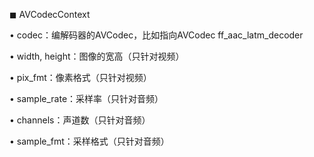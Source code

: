 ◼ AVCodecContext

• codec：编解码器的AVCodec，比如指向AVCodec ff_aac_latm_decoder

• width, height：图像的宽高（只针对视频）

• pix_fmt：像素格式（只针对视频）

• sample_rate：采样率（只针对音频）

• channels：声道数（只针对音频）

• sample_fmt：采样格式（只针对音频）